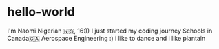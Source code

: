 # hello-world
I'm Naomi
Nigerian 🇳🇬,
16:))
I just started my coding journey
Schools in Canada🇨🇦
Aerospace Engineering :)
i like to dance and i like plantain
